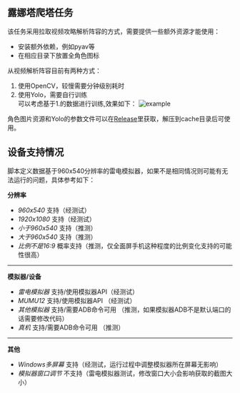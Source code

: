 ## 露娜塔爬塔任务
该任务采用拉取视频攻略解析阵容的方式，需要提供一些额外资源才能使用：
* 安装额外依赖，例如pyav等
* 在相应目录下放置全角色图标

从视频解析阵容目前有两种方式：
1. 使用OpenCV，较慢需要分钟级别耗时
2. 使用Yolo，需要自行训练<br/>
   可以考虑基于1.的数据进行训练,效果如下：
   ![example](https://github.com/Gibberer/pcr-script/assets/30779939/d80a493a-91eb-4f8d-9d23-3609a4e5725b)

角色图片资源和Yolo的参数文件可以在[Release](https://github.com/Gibberer/pcr-script/releases/resources)里获取，解压到cache目录后可使用。

## 设备支持情况

脚本定义数据基于960x540分辨率的雷电模拟器，如果不是相同情况则可能有无法运行的问题，具体参考如下：

**分辨率**
* *960x540* 支持（经测试）
* *1920x1080* 支持（经测试）
* *小于960x540* 支持（推测）
* *大于960x540* 支持（推测）
* *比例不是16:9* 概率支持（推测，仅全面屏手机这种程度的比例变化支持的可能性很高）
---
**模拟器/设备**
* *雷电模拟器* 支持/使用模拟器API（经测试）
* *MUMU12* 支持/使用模拟器API （经测试）
* *其他模拟器* 支持/需要ADB命令可用 （推测，如果模拟器ADB不是默认端口的话需要修改代码）
* *真机* 支持/需要ADB命令可用 （推测）
---
**其他**
* *Windows多屏幕* 支持（经测试，运行过程中调整模拟器所在屏幕无影响）
* *模拟器窗口调节* 不支持（雷电模拟器测试，修改窗口大小会影响获取的截图大小）
